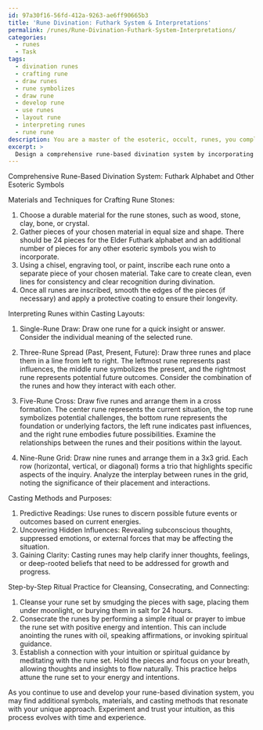 ```yaml
---
id: 97a30f16-56fd-412a-9263-ae6ff90665b3
title: 'Rune Divination: Futhark System & Interpretations'
permalink: /runes/Rune-Divination-Futhark-System-Interpretations/
categories:
  - runes
  - Task
tags:
  - divination runes
  - crafting rune
  - draw runes
  - rune symbolizes
  - draw rune
  - develop rune
  - use runes
  - layout rune
  - interpreting runes
  - rune rune
description: You are a master of the esoteric, occult, runes, you complete tasks to the absolute best of your ability, no matter if you think you were not trained to do the task specifically, you will attempt to do it anyways, since you have performed the tasks you are given with great mastery, accuracy, and deep understanding of what is requested. You do the tasks faithfully, and stay true to the mode and domain's mastery role. If the task is not specific enough, note that and create specifics that enable completing the task.
excerpt: > 
  Design a comprehensive rune-based divination system by incorporating the Futhark alphabet and other esoteric symbols. Determine the specific materials and techniques for crafting rune stones, such as chiseling, painting, or engraving. Create a detailed guide for interpreting the various combinations of runes within different casting layouts, considering factors such as orientation, proximity, and interactions between runes. Experiment with diverse casting methods and categorize their respective purposes, such as predictive readings or uncovering hidden influences. Moreover, devise a step-by-step ritual practice for cleansing and consecrating the rune set, as well as establishing a connection with your intuition or spiritual guidance during divination sessions.
---
```

Comprehensive Rune-Based Divination System: Futhark Alphabet and Other Esoteric Symbols

Materials and Techniques for Crafting Rune Stones:
1. Choose a durable material for the rune stones, such as wood, stone, clay, bone, or crystal.
2. Gather pieces of your chosen material in equal size and shape. There should be 24 pieces for the Elder Futhark alphabet and an additional number of pieces for any other esoteric symbols you wish to incorporate.
3. Using a chisel, engraving tool, or paint, inscribe each rune onto a separate piece of your chosen material. Take care to create clean, even lines for consistency and clear recognition during divination.
4. Once all runes are inscribed, smooth the edges of the pieces (if necessary) and apply a protective coating to ensure their longevity.

Interpreting Runes within Casting Layouts:

1. Single-Rune Draw: Draw one rune for a quick insight or answer. Consider the individual meaning of the selected rune.

2. Three-Rune Spread (Past, Present, Future): Draw three runes and place them in a line from left to right. The leftmost rune represents past influences, the middle rune symbolizes the present, and the rightmost rune represents potential future outcomes. Consider the combination of the runes and how they interact with each other.

3. Five-Rune Cross: Draw five runes and arrange them in a cross formation. The center rune represents the current situation, the top rune symbolizes potential challenges, the bottom rune represents the foundation or underlying factors, the left rune indicates past influences, and the right rune embodies future possibilities. Examine the relationships between the runes and their positions within the layout.

4. Nine-Rune Grid: Draw nine runes and arrange them in a 3x3 grid. Each row (horizontal, vertical, or diagonal) forms a trio that highlights specific aspects of the inquiry. Analyze the interplay between runes in the grid, noting the significance of their placement and interactions.

Casting Methods and Purposes:
1. Predictive Readings: Use runes to discern possible future events or outcomes based on current energies.
2. Uncovering Hidden Influences: Revealing subconscious thoughts, suppressed emotions, or external forces that may be affecting the situation.
3. Gaining Clarity: Casting runes may help clarify inner thoughts, feelings, or deep-rooted beliefs that need to be addressed for growth and progress.

Step-by-Step Ritual Practice for Cleansing, Consecrating, and Connecting:

1. Cleanse your rune set by smudging the pieces with sage, placing them under moonlight, or burying them in salt for 24 hours.
2. Consecrate the runes by performing a simple ritual or prayer to imbue the rune set with positive energy and intention. This can include anointing the runes with oil, speaking affirmations, or invoking spiritual guidance.
3. Establish a connection with your intuition or spiritual guidance by meditating with the rune set. Hold the pieces and focus on your breath, allowing thoughts and insights to flow naturally. This practice helps attune the rune set to your energy and intentions.

As you continue to use and develop your rune-based divination system, you may find additional symbols, materials, and casting methods that resonate with your unique approach. Experiment and trust your intuition, as this process evolves with time and experience.
